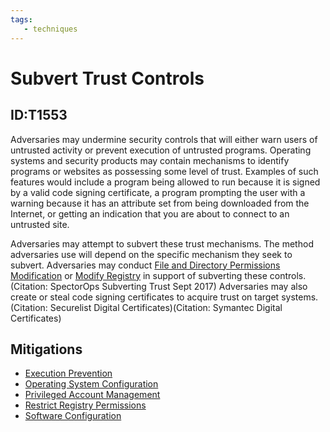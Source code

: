 ```yaml
---
tags:
   - techniques
---
```

# Subvert Trust Controls
## ID:T1553
Adversaries may undermine security controls that will either warn users of untrusted activity or prevent execution of untrusted programs. Operating systems and security products may contain mechanisms to identify programs or websites as possessing some level of trust. Examples of such features would include a program being allowed to run because it is signed by a valid code signing certificate, a program prompting the user with a warning because it has an attribute set from being downloaded from the Internet, or getting an indication that you are about to connect to an untrusted site.

Adversaries may attempt to subvert these trust mechanisms. The method adversaries use will depend on the specific mechanism they seek to subvert. Adversaries may conduct [File and Directory Permissions Modification](/mitre/techniques/T1222) or [Modify Registry](/mitre/techniques/T1112) in support of subverting these controls.(Citation: SpectorOps Subverting Trust Sept 2017) Adversaries may also create or steal code signing certificates to acquire trust on target systems.(Citation: Securelist Digital Certificates)(Citation: Symantec Digital Certificates) 
## Mitigations
* [Execution Prevention](mitigations/M1038)
* [Operating System Configuration](mitigations/M1028)
* [Privileged Account Management](mitigations/M1026)
* [Restrict Registry Permissions](mitigations/M1024)
* [Software Configuration](mitigations/M1054)
